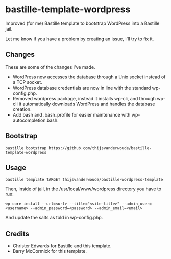 # bastille-template-wordpress
Improved (for me) Bastille template to bootstrap WordPress into a Bastille jail.

Let me know if you have a problem by creating an issue, I'll try to fix it.

## Changes
These are some of the changes I've made.
- WordPress now accesses the database through a Unix socket instead of a TCP socket.
- WordPress database credentials are now in line with the standard wp-config.php.
- Removed wordpress package, instead it installs wp-cli, and through wp-cli it automatically downloads WordPress and handles the database creation.
- Add bash and .bash_profile for easier maintenance with wp-autocompletion.bash.

## Bootstrap
```shell
bastille bootstrap https://github.com/thijsvanderwoude/bastille-template-wordpress
```

## Usage
```shell
bastille template TARGET thijsvanderwoude/bastille-wordpress-template
```
Then, inside of jail, in the /usr/local/www/wordpress directory you have to run:
```shell
wp core install --url=<url> --title="<site-title>" --admin_user=<username> --admin_password=<password> --admin_email=<email>
```

And update the salts as told in wp-config.php.

## Credits
- Christer Edwards for Bastille and this template.
- Barry McCormick for this template.
